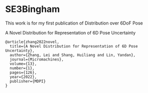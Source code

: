 # SE3Bingham
This work is for my first publication of Distribution over 6DoF Pose

A Novel Distribution for Representation of 6D Pose Uncertainty

```
@article{zhang2022novel,
  title={A Novel Distribution for Representation of 6D Pose Uncertainty},
  author={Zhang, Lei and Shang, Huiliang and Lin, Yandan},
  journal={Micromachines},
  volume={13},
  number={1},
  pages={126},
  year={2022},
  publisher={MDPI}
}

```
